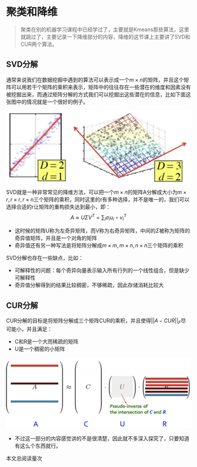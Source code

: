 # 聚类和降维

> 聚类在别的机器学习课程中已经学过了，主要就是Kmeans那些算法，这里就跳过了，主要记录一下降维部分的内容，降维的这节课上主要讲了SVD和CUR两个算法。

## SVD分解

通常来说我们在数据挖掘中遇到的算法可以表示成一个$m\times n$的矩阵，并且这个矩阵可以用若干个矩阵的乘积来表示，矩阵中的往往存在一些潜在的维度和因素没有被挖掘出来，而通过矩阵分解的方式我们可以挖掘出这些潜在的信息，比如下面这张图中的情况就是一个很好的例子。

![image-20210804202548714](./static/image-20210804202548714.png)
SVD就是一种非常常见的降维方法，可以把一个$m\times n$的矩阵A分解成大小为$m\times r,r\times r,r\times n$三个矩阵的乘积，同时这里的r有多种选择，并不是唯一的，我们可以选择合适的r让矩阵的重构损失达到最小，即：
$$
A\approx U\Sigma V^T=\sum_{i}\sigma_iu_i\circ v_i^T
$$

- 这时候的矩阵U称为左奇异矩阵，而V称为右奇异矩阵，中间的$\Sigma$被称为矩阵的奇异值矩阵，并且是一个对角的矩阵
- 奇异值还有另一种写法是将矩阵分解成$m\times m, m\times n, n\times n$三个矩阵的乘积

SVD分解也存在一些缺点，比如：

- 可解释性的问题：每个奇异向量表示输入所有行列的一个线性组合，但是缺少可解释性
- 奇异值分解得到的结果比较稠密，不够稀疏，因此存储消耗比较大

## CUR分解

CUR分解的目标是将矩阵分解成三个矩阵CUR的乘积，并且使得$||A-CUR||_F$尽可能小，并且满足：

- C和R是一个大而稀疏的矩阵
- U是一个稠密的小矩阵

![image-20210804204426069](static/image-20210804204426069.png)

- 不过这一部分的内容感觉讲的不是很清楚，因此就不多深入探究了，只要知道有这么个东西就行。













<span id=busuanzi_container_page_pv>本文总阅读量<span id=busuanzi_value_page_pv></span>次</span>



